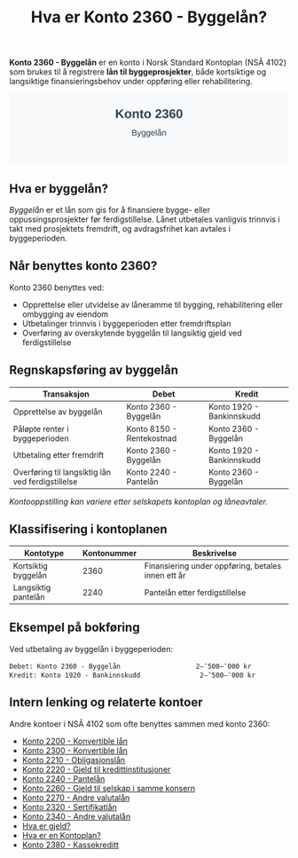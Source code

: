 ﻿---
title: "Hva er Konto 2360 - Byggelån?"
meta_title: "2360-byggelan"
meta_description: '**Konto 2360 - Byggelån** er en konto i Norsk Standard Kontoplan (NSÂ 4102) som brukes til å registrere **lån til byggeprosjekter**, både kortsiktige og lan...'
slug: 2360-byggelan
type: blog
layout: pages/single
---

**Konto 2360 - Byggelån** er en konto i Norsk Standard Kontoplan (NSÂ 4102) som brukes til å registrere **lån til byggeprosjekter**, både kortsiktige og langsiktige finansieringsbehov under oppføring eller rehabilitering.

![Illustrasjon av konto 2360 byggelån](2360-byggelan-image.svg)

## Hva er byggelån?

*Byggelån* er et lån som gis for å finansiere bygge- eller oppussingsprosjekter før ferdigstillelse. Lånet utbetales vanligvis trinnvis i takt med prosjektets fremdrift, og avdragsfrihet kan avtales i byggeperioden.

## Når benyttes konto 2360?

Konto 2360 benyttes ved:

* Opprettelse eller utvidelse av låneramme til bygging, rehabilitering eller ombygging av eiendom
* Utbetalinger trinnvis i byggeperioden etter fremdriftsplan
* Overføring av overskytende byggelån til langsiktig gjeld ved ferdigstillelse

## Regnskapsføring av byggelån

| Transaksjon                                         | Debet                         | Kredit                         |
|-----------------------------------------------------|-------------------------------|--------------------------------|
| Opprettelse av byggelån                              | Konto 2360 - Byggelån         | Konto 1920 - Bankinnskudd      |
| Påløpte renter i byggeperioden                      | Konto 8150 - Rentekostnad     | Konto 2360 - Byggelån          |
| Utbetaling etter fremdrift                           | Konto 2360 - Byggelån         | Konto 1920 - Bankinnskudd      |
| Overføring til langsiktig lån ved ferdigstillelse    | Konto 2240 - Pantelån         | Konto 2360 - Byggelån          |

_*Kontooppstilling kan variere etter selskapets kontoplan og låneavtaler.*_

## Klassifisering i kontoplanen

| Kontotype                | Kontonummer | Beskrivelse                                         |
|--------------------------|-------------|-----------------------------------------------------|
| Kortsiktig byggelån      | 2360        | Finansiering under oppføring, betales innen ett år   |
| Langsiktig pantelån      | 2240        | Pantelån etter ferdigstillelse                      |

## Eksempel på bokføring

Ved utbetaling av byggelån i byggeperioden:

```plaintext
Debet: Konto 2360 - Byggelån                   2–¯500–¯000 kr
Kredit: Konto 1920 - Bankinnskudd               2–¯500–¯000 kr
```

## Intern lenking og relaterte kontoer

Andre kontoer i NSÂ 4102 som ofte benyttes sammen med konto 2360:

* [Konto 2200 - Konvertible lån](/blogs/kontoplan/2200-konvertible-lan "Konto 2200 - Konvertible lån i Norsk Standard Kontoplan")
* [Konto 2300 - Konvertible lån](/blogs/kontoplan/2300-konvertible-lan "Konto 2300 - Konvertible lån i Norsk Standard Kontoplan")
* [Konto 2210 - Obligasjonslån](/blogs/kontoplan/2210-obligasjonslan "Konto 2210 - Obligasjonslån i Norsk Standard Kontoplan")
* [Konto 2220 - Gjeld til kredittinstitusjoner](/blogs/kontoplan/2220-gjeld-til-kredittinstitusjoner "Konto 2220 - Gjeld til kredittinstitusjoner i Norsk Standard Kontoplan")
* [Konto 2240 - Pantelån](/blogs/kontoplan/2240-pantelan "Konto 2240 - Pantelån i Norsk Standard Kontoplan")
* [Konto 2260 - Gjeld til selskap i samme konsern](/blogs/kontoplan/2260-gjeld-til-selskap-i-samme-konsern "Konto 2260 - Gjeld til selskap i samme konsern i Norsk Standard Kontoplan")
* [Konto 2270 - Andre valutalån](/blogs/kontoplan/2270-andre-valutalan "Konto 2270 - Andre valutalån i Norsk Standard Kontoplan")
* [Konto 2320 - Sertifikatlån](/blogs/kontoplan/2320-sertifikatlan "Konto 2320 - Sertifikatlån i Norsk Standard Kontoplan")
* [Konto 2340 - Andre valutalån](/blogs/kontoplan/2340-andre-valutalan "Konto 2340 - Andre valutalån i Norsk Standard Kontoplan")
* [Hva er gjeld?](/blogs/regnskap/hva-er-gjeld "Hva er Gjeld i Regnskap? Komplett Guide til Forpliktelser og Gjeldstyper")
* [Hva er en Kontoplan?](/blogs/regnskap/hva-er-kontoplan "Hva er en Kontoplan? Komplett Guide til Kontoplaner i Norsk Regnskap")
* [Konto 2380 - Kassekreditt](/blogs/kontoplan/2380-kassekreditt "Konto 2380 - Kassekreditt i Norsk Standard Kontoplan")






